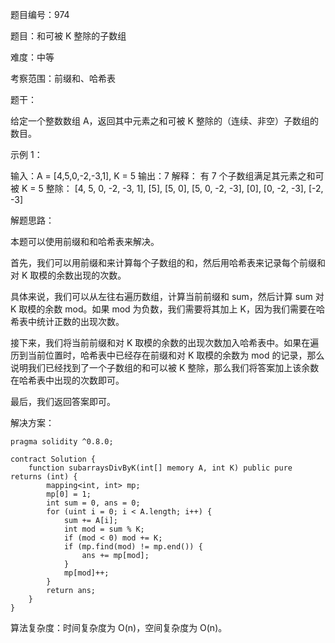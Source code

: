 题目编号：974

题目：和可被 K 整除的子数组

难度：中等

考察范围：前缀和、哈希表

题干：

给定一个整数数组 A，返回其中元素之和可被 K 整除的（连续、非空）子数组的数目。

示例 1：

输入：A = [4,5,0,-2,-3,1], K = 5
输出：7
解释：
有 7 个子数组满足其元素之和可被 K = 5 整除：
[4, 5, 0, -2, -3, 1], [5], [5, 0], [5, 0, -2, -3], [0], [0, -2, -3], [-2, -3]

解题思路：

本题可以使用前缀和和哈希表来解决。

首先，我们可以用前缀和来计算每个子数组的和，然后用哈希表来记录每个前缀和对 K 取模的余数出现的次数。

具体来说，我们可以从左往右遍历数组，计算当前前缀和 sum，然后计算 sum 对 K 取模的余数 mod。如果 mod 为负数，我们需要将其加上 K，因为我们需要在哈希表中统计正数的出现次数。

接下来，我们将当前前缀和对 K 取模的余数的出现次数加入哈希表中。如果在遍历到当前位置时，哈希表中已经存在前缀和对 K 取模的余数为 mod 的记录，那么说明我们已经找到了一个子数组的和可以被 K 整除，那么我们将答案加上该余数在哈希表中出现的次数即可。

最后，我们返回答案即可。

解决方案：

```solidity
pragma solidity ^0.8.0;

contract Solution {
    function subarraysDivByK(int[] memory A, int K) public pure returns (int) {
        mapping<int, int> mp;
        mp[0] = 1;
        int sum = 0, ans = 0;
        for (uint i = 0; i < A.length; i++) {
            sum += A[i];
            int mod = sum % K;
            if (mod < 0) mod += K;
            if (mp.find(mod) != mp.end()) {
                ans += mp[mod];
            }
            mp[mod]++;
        }
        return ans;
    }
}
```

算法复杂度：时间复杂度为 O(n)，空间复杂度为 O(n)。